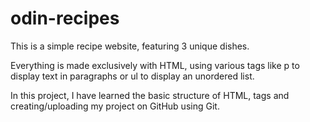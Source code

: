 # odin-recipes

This is a simple recipe website, featuring 3 unique dishes.

Everything is made exclusively with HTML, using various tags like p to display text in paragraphs
or ul to display an unordered list. 

In this project, I have learned the basic structure of HTML, tags and creating/uploading my project on 
GitHub using Git.
